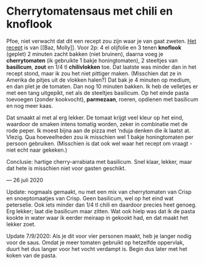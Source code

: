 # Cherrytomatensaus met chili en knoflook 
Pfoe, niet verwacht dat dit een recept zou zijn waar je van gaat zweten. [Het recept](https://www.bonappetit.com/recipe/burst-cherry-tomato-pasta) is van [[Baz, Molly]]. Voor 2p: 4 el olijfolie en 3 tenen **knoflook** (geplet) 2 minuten zacht bakken (niet bruinen), daarna voeg je **cherrytomaten** (ik gebruikte 1 bakje honingtomaten), 2 steeltjes van **basilicum**, **zout** en 1/4 tl **chilivlokken** toe. Dat laatste was minder dan in het recept stond, maar ik zou het niet pittiger maken. (Misschien dat ze in Amerika de pitjes uit de vlokken halen?) Dat bak je 4 minuten op medium, en dan plet je de tomaten. Dan nog 10 minuten bakken. Ik heb de velletjes er met een tang uitgepikt, net als de steeltjes basilicum. Op het einde pasta toevoegen (zonder kookvocht), **parmezaan**, roeren, opdienen met basilicum en nog meer kaas.

Dat smaakt al met al erg lekker. De tomaat krijgt veel kleur op het eind, waardoor de smaken intens tomatig worden, zeker in combinatie met de rode peper. Ik moest bijna aan de pizza met ‘nduja denken die ik laatst at. Vlezig. Qua hoeveelheden zou ik misschien wel 1 bakje honingtomaten per persoon gebruiken. (Misschien is dat ook wel waar het recept om vraagt - niet echt naar gekeken.)

Conclusie: hartige cherry-arrabiata met basilicum. Snel klaar, lekker, maar dat hete is misschien niet voor gasten geschikt.

— 26 juli 2020

Update: nogmaals gemaakt, nu met een mix van cherrytomaten van Crisp en snoeptomaatjes van Crisp. Geen basilicum, wel op het eind wat peterselie. Ook iets minder dan 1/4 tl chili en daardoor precies heet genoeg. Erg lekker; laat die basilicum maar zitten. Wat ook hielp was dat ik de pasta kookte in water waar ik eerder meiraap in gekookt had, en dat maakt het lekker zoet.

Update 7/9/2020: Als je dit voor vier personen maakt, heb je langer nodig voor de saus. Omdat je meer tomaten gebruikt op hetzelfde oppervlak, duurt het dus langer voor het vocht verdampt is. Begin dus later met het koken van de pasta.

